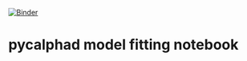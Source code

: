 [![Binder](http://mybinder.org/badge.svg)](http://mybinder.org/repo/richardotis/pycalphad-fitting)

pycalphad model fitting notebook
================================
